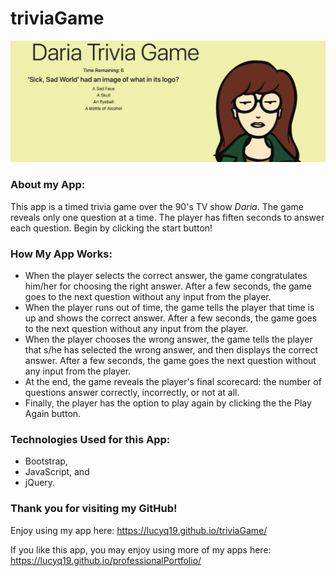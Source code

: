 # triviaGame

![Image of triviaGame](./assets/images/triviaGame.png)

### About my App:

This app is a timed trivia game over the 90's TV show <em>Daria</em>.  The game reveals only one question at a time.  The player has fiften seconds to answer each question.  Begin by clicking the start button!

### How My App Works:

* When the player selects the correct answer, the game congratulates him/her for choosing the right answer.  After a few seconds, the game goes to the next question without any input from the player.
* When the player runs out of time, the game tells the player that time is up and shows the correct answer.  After a few seconds, the game goes to the next question without any input from the player.
* When the player chooses the wrong answer, the game tells the player that s/he has selected the wrong answer, and then displays the correct answer.  After a few seconds, the game goes the next question without any input from the player.
* At the end, the game reveals the player's final scorecard: the number of questions answer correctly, incorrectly, or not at all.
* Finally, the player has the option to play again by clicking the the Play
Again button.

### Technologies Used for this App:

* Bootstrap,
* JavaScript, and
* jQuery.

### Thank you for visiting my GitHub!

Enjoy using my app here: https://lucyq19.github.io/triviaGame/

If you like this app, you may enjoy using more of my apps here: https://lucyq19.github.io/professionalPortfolio/
